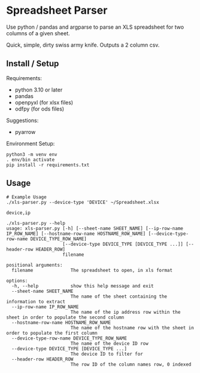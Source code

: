 # Spreadsheet Parser

Use python / pandas and argparse to parse an XLS spreadsheet for two columns of a given sheet.

Quick, simple, dirty swiss army knife. Outputs a 2 column csv.

## Install / Setup

Requirements:
* python 3.10 or later
* pandas
* openpyxl (for xlsx files)
* odfpy (for ods files)

Suggestions:
* pyarrow

Environment Setup:
```
python3 -m venv env
. env/bin activate
pip install -r requirements.txt
```

## Usage
```
# Example Usage
./xls-parser.py --device-type 'DEVICE' ~/Spreadsheet.xlsx

device,ip

./xls-parser.py --help
usage: xls-parser.py [-h] [--sheet-name SHEET_NAME] [--ip-row-name IP_ROW_NAME] [--hostname-row-name HOSTNAME_ROW_NAME] [--device-type-row-name DEVICE_TYPE_ROW_NAME]
                     [--device-type DEVICE_TYPE [DEVICE_TYPE ...]] [--header-row HEADER_ROW]
                     filename

positional arguments:
  filename              The spreadsheet to open, in xls format

options:
  -h, --help            show this help message and exit
  --sheet-name SHEET_NAME
                        The name of the sheet containing the information to extract
  --ip-row-name IP_ROW_NAME
                        The name of the ip address row within the sheet in order to populate the second column
  --hostname-row-name HOSTNAME_ROW_NAME
                        The name of the hostname row with the sheet in order to populate the first column
  --device-type-row-name DEVICE_TYPE_ROW_NAME
                        The name of the device ID row
  --device-type DEVICE_TYPE [DEVICE_TYPE ...]
                        The device ID to filter for
  --header-row HEADER_ROW
                        The row ID of the column names row, 0 indexed
```
